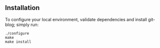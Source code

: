 Installation
------------

To configure your local environment, validate dependencies and install git-blog; simply run:
```
./configure
make
make install
```
